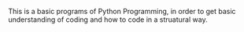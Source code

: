 This is a basic programs of Python Programming, in order to get basic understanding of coding and how to code in a struatural way. 

